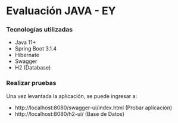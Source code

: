 # Evaluación JAVA - EY

### Tecnologías utilizadas

* Java 11+
* Spring Boot 3.1.4
* Hibernate
* Swagger
* H2 (Database)


### Realizar pruebas

Una vez levantada la aplicación, se puede ingresar a:
* http://localhost:8080/swagger-ui/index.html (Probar aplicación)
* http://localhost:8080/h2-ui/ (Base de Datos)
